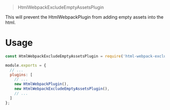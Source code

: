 > HtmlWebpackExcludeEmptyAssetsPlugin

This will prevent the HtmlWebpackPlugin from adding empty assets into the html.

# Usage

```js
const HtmlWebpackExcludeEmptyAssetsPlugin = require('html-webpack-exclude-empty-assets-plugin');

module.exports = {
  // ...
  plugins: [
    // ...
    new HtmlWebpackPlugin(),
    new HtmlWebpackExcludeEmptyAssetsPlugin(),
    // ...
  ]
};
```
